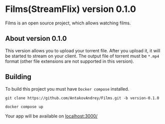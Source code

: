 # Films(StreamFlix) version 0.1.0

Films is an open source project, which allows watching films.

## About version 0.1.0

This version allows you to upload your torrent file. After you upload it, it will be started to stream on your client. The output file of torrent must be `*.mp4` format (other file extensions are not supported in this version).

## Building

To build this project you must have `Docker compose` installed.

```
git clone https://github.com/AntakovAndrey/Films.git -b version-0.1.0

docker compose up
```

Your app will be available on [localhost:3000/](localhost:3000/)